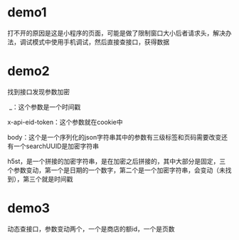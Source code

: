 # demo1

打不开的原因是这是小程序的页面，可能是做了限制窗口大小后者请求头，解决办法，调试模式中使用手机调试，然后直接查接口，获得数据

# demo2

找到接口发现参数加密

​	_：这个参数是一个时间戳

x-api-eid-token：这个参数就在cookie中

body：这个是一个序列化的json字符串其中的参数有三级标签和页码需要改变还有一个searchUUID是加密字符串

h5st，是一个拼接的加密字符串，是在加密之后拼接的，其中大部分是固定，三个参数变动，第一个是日期的一个数字，第二个是一个加密字符串，会变动（未找到），第三个就是时间戳



# demo3

动态查接口，参数变动两个，一个是商店的额id，一个是页数